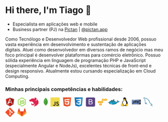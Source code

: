 # Hi there, I'm Tiago 👋

- Especialista em aplicações web e mobile
- Business partner (PJ) na [Pictan](https://pictan.com.br) | [@pictan.app](https://www.instagram.com/pictan.app)

Como Tecnólogo e Desenvolvedor Web profissional desde 2006, possuo vasta experiência em desenvolvimento e sustentação de aplicações digitais. Atuei como desenvolvedor em diversos ramos de negócio mas meu foco principal é desenvolver plataformas para comércio eletrônico. Possuo sólida experiência em linguagem de programação PHP e JavaScript (especialmente Angular e NodeJs), excelentes técnicas de front-end e design responsivo. Atualmente estou cursando especialização em Cloud Computing.

### Minhas principais competências e habilidades:
<img src="https://raw.githubusercontent.com/thifacco/thifacco/8234516b6d98350661b53b37660842c43997773b/devicons/angularjs-original.svg" width="30" height="30">&nbsp;&nbsp;<img src="https://raw.githubusercontent.com/thifacco/thifacco/868f0f31c5d493be8c3c0cfa59b8130b38b47f53/devicons/nodejs-original.svg" width="30" height="30">&nbsp;&nbsp;<img src="https://raw.githubusercontent.com/thifacco/thifacco/868f0f31c5d493be8c3c0cfa59b8130b38b47f53/devicons/nestjs-plain.svg" width="30" height="30">&nbsp;&nbsp;<img src="https://raw.githubusercontent.com/thifacco/thifacco/868f0f31c5d493be8c3c0cfa59b8130b38b47f53/devicons/mongodb-original.svg" width="30" height="30"><img src="https://raw.githubusercontent.com/thifacco/thifacco/59b18692ba643310cc05dc122e10ec7e9858b10c/devicons/javascript-original.svg" width="30" height="30">&nbsp;&nbsp;<img src="https://raw.githubusercontent.com/thifacco/thifacco/59b18692ba643310cc05dc122e10ec7e9858b10c/devicons/html5-original.svg" width="30" height="30">&nbsp;&nbsp;<img src="https://raw.githubusercontent.com/thifacco/thifacco/b02be524e698e4639423b68f5247f9f03fe5fd5f/devicons/css3-original.svg" width="30" height="30">&nbsp;&nbsp;<img src="https://raw.githubusercontent.com/thifacco/thifacco/868f0f31c5d493be8c3c0cfa59b8130b38b47f53/devicons/bootstrap-plain.svg" width="30" height="30">&nbsp;&nbsp;<img src="https://raw.githubusercontent.com/thifacco/thifacco/868f0f31c5d493be8c3c0cfa59b8130b38b47f53/devicons/amazonwebservices-original.svg" width="30" height="30"><img src="https://raw.githubusercontent.com/thifacco/thifacco/868f0f31c5d493be8c3c0cfa59b8130b38b47f53/devicons/docker-original.svg" width="40" height="30"><img src="https://raw.githubusercontent.com/thifacco/thifacco/868f0f31c5d493be8c3c0cfa59b8130b38b47f53/devicons/linux-original.svg" width="30" height="30">&nbsp;&nbsp;<img src="https://raw.githubusercontent.com/thifacco/thifacco/868f0f31c5d493be8c3c0cfa59b8130b38b47f53/devicons/php-original.svg" width="30" height="30">&nbsp;&nbsp;<img src="https://raw.githubusercontent.com/thifacco/thifacco/59b18692ba643310cc05dc122e10ec7e9858b10c/devicons/mysql-original.svg" width="30" height="30">&nbsp;&nbsp;<img src="https://raw.githubusercontent.com/thifacco/thifacco/59b18692ba643310cc05dc122e10ec7e9858b10c/devicons/git-original.svg" width="30" height="30">&nbsp;&nbsp;<img src="https://raw.githubusercontent.com/thifacco/thifacco/59b18692ba643310cc05dc122e10ec7e9858b10c/devicons/gitlab-original.svg" width="30" height="30">
